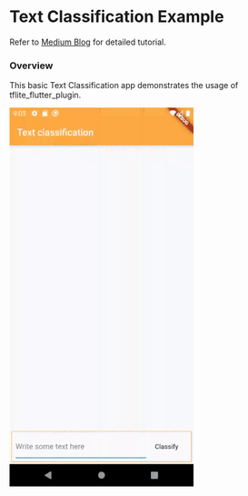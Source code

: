 # Text Classification Example 

Refer to [Medium Blog](https://medium.com/@am15hg/text-classification-using-tensorflow-lite-plugin-for-flutter-3b92f6655982) for detailed tutorial.

### Overview

This basic Text Classification app demonstrates the usage of tflite_flutter_plugin.

![DEMO GIF](demo.gif)
